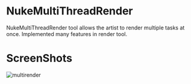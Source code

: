 # NukeMultiThreadRender
NukeMultiThreadRender tool allows the artist to render multiple tasks at once.
Implemented many features in render tool.

# ScreenShots
![multirender](https://user-images.githubusercontent.com/73053972/139415933-edb604ed-d757-46de-8513-ba15019e2da6.png)
